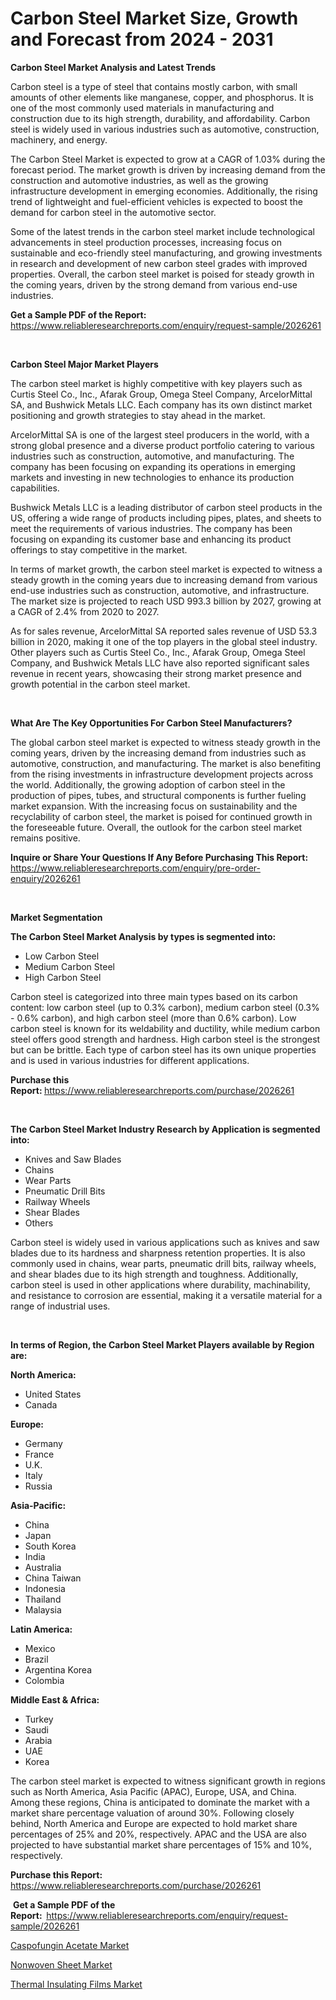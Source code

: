 <p><h1>Carbon Steel Market Size, Growth and Forecast from 2024 - 2031</h1></p><p><strong>Carbon Steel Market Analysis and Latest Trends</strong></p>
<p><p>Carbon steel is a type of steel that contains mostly carbon, with small amounts of other elements like manganese, copper, and phosphorus. It is one of the most commonly used materials in manufacturing and construction due to its high strength, durability, and affordability. Carbon steel is widely used in various industries such as automotive, construction, machinery, and energy.</p><p>The Carbon Steel Market is expected to grow at a CAGR of 1.03% during the forecast period. The market growth is driven by increasing demand from the construction and automotive industries, as well as the growing infrastructure development in emerging economies. Additionally, the rising trend of lightweight and fuel-efficient vehicles is expected to boost the demand for carbon steel in the automotive sector.</p><p>Some of the latest trends in the carbon steel market include technological advancements in steel production processes, increasing focus on sustainable and eco-friendly steel manufacturing, and growing investments in research and development of new carbon steel grades with improved properties. Overall, the carbon steel market is poised for steady growth in the coming years, driven by the strong demand from various end-use industries.</p></p>
<p><strong>Get a Sample PDF of the Report:&nbsp;</strong> <a href="https://www.reliableresearchreports.com/enquiry/request-sample/2026261">https://www.reliableresearchreports.com/enquiry/request-sample/2026261</a></p>
<p>&nbsp;</p>
<p><strong>Carbon Steel Major Market Players</strong></p>
<p><p>The carbon steel market is highly competitive with key players such as Curtis Steel Co., Inc., Afarak Group, Omega Steel Company, ArcelorMittal SA, and Bushwick Metals LLC. Each company has its own distinct market positioning and growth strategies to stay ahead in the market.</p><p>ArcelorMittal SA is one of the largest steel producers in the world, with a strong global presence and a diverse product portfolio catering to various industries such as construction, automotive, and manufacturing. The company has been focusing on expanding its operations in emerging markets and investing in new technologies to enhance its production capabilities.</p><p>Bushwick Metals LLC is a leading distributor of carbon steel products in the US, offering a wide range of products including pipes, plates, and sheets to meet the requirements of various industries. The company has been focusing on expanding its customer base and enhancing its product offerings to stay competitive in the market.</p><p>In terms of market growth, the carbon steel market is expected to witness a steady growth in the coming years due to increasing demand from various end-use industries such as construction, automotive, and infrastructure. The market size is projected to reach USD 993.3 billion by 2027, growing at a CAGR of 2.4% from 2020 to 2027.</p><p>As for sales revenue, ArcelorMittal SA reported sales revenue of USD 53.3 billion in 2020, making it one of the top players in the global steel industry. Other players such as Curtis Steel Co., Inc., Afarak Group, Omega Steel Company, and Bushwick Metals LLC have also reported significant sales revenue in recent years, showcasing their strong market presence and growth potential in the carbon steel market.</p></p>
<p>&nbsp;</p>
<p><strong>What Are The Key Opportunities For Carbon Steel Manufacturers?</strong></p>
<p><p>The global carbon steel market is expected to witness steady growth in the coming years, driven by the increasing demand from industries such as automotive, construction, and manufacturing. The market is also benefiting from the rising investments in infrastructure development projects across the world. Additionally, the growing adoption of carbon steel in the production of pipes, tubes, and structural components is further fueling market expansion. With the increasing focus on sustainability and the recyclability of carbon steel, the market is poised for continued growth in the foreseeable future. Overall, the outlook for the carbon steel market remains positive.</p></p>
<p><strong>Inquire or Share Your Questions If Any Before Purchasing This Report:</strong> <a href="https://www.reliableresearchreports.com/enquiry/pre-order-enquiry/2026261">https://www.reliableresearchreports.com/enquiry/pre-order-enquiry/2026261</a></p>
<p>&nbsp;</p>
<p><strong>Market Segmentation</strong></p>
<p><strong>The Carbon Steel Market Analysis by types is segmented into:</strong></p>
<p><ul><li>Low Carbon Steel</li><li>Medium Carbon Steel</li><li>High Carbon Steel</li></ul></p>
<p><p>Carbon steel is categorized into three main types based on its carbon content: low carbon steel (up to 0.3% carbon), medium carbon steel (0.3% - 0.6% carbon), and high carbon steel (more than 0.6% carbon). Low carbon steel is known for its weldability and ductility, while medium carbon steel offers good strength and hardness. High carbon steel is the strongest but can be brittle. Each type of carbon steel has its own unique properties and is used in various industries for different applications.</p></p>
<p><strong>Purchase this Report:&nbsp;</strong><a href="https://www.reliableresearchreports.com/purchase/2026261">https://www.reliableresearchreports.com/purchase/2026261</a></p>
<p>&nbsp;</p>
<p><strong>The Carbon Steel Market Industry Research by Application is segmented into:</strong></p>
<p><ul><li>Knives and Saw Blades</li><li>Chains</li><li>Wear Parts</li><li>Pneumatic Drill Bits</li><li>Railway Wheels</li><li>Shear Blades</li><li>Others</li></ul></p>
<p><p>Carbon steel is widely used in various applications such as knives and saw blades due to its hardness and sharpness retention properties. It is also commonly used in chains, wear parts, pneumatic drill bits, railway wheels, and shear blades due to its high strength and toughness. Additionally, carbon steel is used in other applications where durability, machinability, and resistance to corrosion are essential, making it a versatile material for a range of industrial uses.</p></p>
<p>&nbsp;</p>
<p><strong>In terms of Region, the Carbon Steel Market Players available by Region are:</strong></p>
<p>
    <p> <strong> North America: </strong>
        <ul>
            <li>United States</li>
            <li>Canada</li>
        </ul>
        </p> 
    <p> <strong> Europe: </strong>
        <ul>
            <li>Germany</li>
            <li>France</li>
            <li>U.K.</li>
            <li>Italy</li>
            <li>Russia</li>
        </ul>
        </p> 
    <p> <strong> Asia-Pacific: </strong>
        <ul>
            <li>China</li>
            <li>Japan</li>
            <li>South Korea</li>
            <li>India</li>
            <li>Australia</li>
            <li>China Taiwan</li>
            <li>Indonesia</li>
            <li>Thailand</li>
            <li>Malaysia</li>
        </ul>
        </p> 
    <p> <strong> Latin America: </strong>
        <ul>
            <li>Mexico</li>
            <li>Brazil</li>
            <li>Argentina Korea</li>
            <li>Colombia</li>
        </ul>
        </p> 
    <p> <strong> Middle East & Africa: </strong>
        <ul>
            <li>Turkey</li>
            <li>Saudi</li>
            <li>Arabia</li>
            <li>UAE</li>
            <li>Korea</li>
        </ul>
    </p>
    </p>
<p><p>The carbon steel market is expected to witness significant growth in regions such as North America, Asia Pacific (APAC), Europe, USA, and China. Among these regions, China is anticipated to dominate the market with a market share percentage valuation of around 30%. Following closely behind, North America and Europe are expected to hold market share percentages of 25% and 20%, respectively. APAC and the USA are also projected to have substantial market share percentages of 15% and 10%, respectively.</p></p>
<p><strong>Purchase this Report: </strong><a href="https://www.reliableresearchreports.com/purchase/2026261">https://www.reliableresearchreports.com/purchase/2026261</a></p>
<p>&nbsp;<strong>Get a Sample PDF of the Report:&nbsp;&nbsp;</strong><a href="https://www.reliableresearchreports.com/enquiry/request-sample/2026261">https://www.reliableresearchreports.com/enquiry/request-sample/2026261</a></p>
<p><strong></strong></p>
<p><p><a href="https://github.com/arionmp/Market-Research-Report-List-2/blob/main/caspofungin-acetate-market.md">Caspofungin Acetate Market</a></p><p><a href="https://github.com/pgtimber/Market-Research-Report-List-1/blob/main/nonwoven-sheet-market.md">Nonwoven Sheet Market</a></p><p><a href="https://github.com/lataunyatinikmelvin59ilbd0dv/Market-Research-Report-List-1/blob/main/thermal-insulating-films-market.md">Thermal Insulating Films Market</a></p></p>
